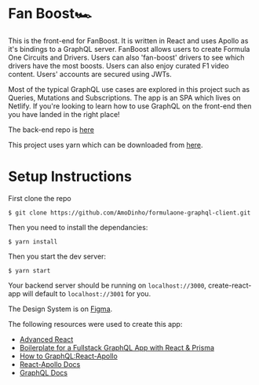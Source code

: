 # Fan Boost🏎


This is the front-end for FanBoost. It is written in React and uses Apollo as it's bindings to a GraphQL server. FanBoost allows users to create Formula One Circuits and Drivers. Users can also 'fan-boost' drivers to see which drivers have the most boosts. Users can also enjoy curated F1 video content. Users' accounts are secured using JWTs. 

Most of the typical GraphQL use cases are explored in this project such as Queries, Mutations and Subscriptions. The app is an SPA which lives on Netlify. If you're looking to learn how to use GraphQL on the front-end then you have landed in the right place! 

The back-end repo is [here](https://github.com/AmoDinho/formulaone-graphql/blob/master/README.md)


This project uses yarn which can be downloaded from [here](https://yarnpkg.com/en/).


# Setup Instructions

First clone the repo

```
$ git clone https://github.com/AmoDinho/formulaone-graphql-client.git 

```

Then you need to install the dependancies: 

```
$ yarn install
```


Then you start the dev server:

```
$ yarn start

```

Your backend server should be running on `localhost://3000`, create-react-app will default to `localhost://3001` for you.



The Design System is on [Figma](https://www.figma.com/file/CmYEyRWOtCuT2fgiTZrsNsMp/F1-App?node-id=0%3A1). 

The following resources were used to create this app: 

* [Advanced React](https://github.com/wesbos/Advanced-React)
* [Boilerplate for a Fullstack GraphQL App with React & Prisma](https://github.com/alan345/naperg)
* [How to GraphQL:React-Apollo](https://github.com/howtographql/react-apollo)
* [React-Apollo Docs](https://www.apollographql.com/docs/react/)
* [GraphQL Docs](https://graphql.org/)
